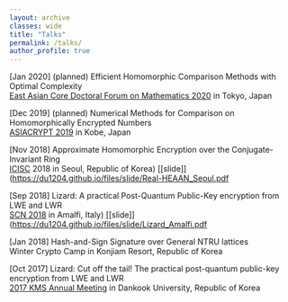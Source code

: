 ```yaml
---
layout: archive
classes: wide
title: "Talks"
permalink: /talks/
author_profile: true
---
```


[Jan 2020] (planned) Efficient Homomorphic Comparison Methods with Optimal Complexity  
[East Asian Core Doctoral Forum on Mathematics 2020](https://www.ms.u-tokyo.ac.jp/~yasuyuki/eacdfm2020.htm) in Tokyo, Japan

[Dec 2019] (planned) Numerical Methods for Comparison on Homomorphically Encrypted Numbers   
[ASIACRYPT 2019](https://asiacrypt.iacr.org/2019/index.html) in Kobe, Japan

[Nov 2018]	Approximate Homomorphic Encryption over the Conjugate-Invariant Ring  
[ICISC](http://www.icisc.org/) 2018 in Seoul, Republic of Korea) [[slide]](https://du1204.github.io/files/slide/Real-HEAAN_Seoul.pdf

[Sep 2018]	Lizard: A practical Post-Quantum Public-Key encryption from LWE and LWR  
[SCN 2018](http://scn.di.unisa.it/) in Amalfi, Italy) [[slide]](https://du1204.github.io/files/slide/Lizard_Amalfi.pdf

[Jan 2018]	Hash-and-Sign Signature over General NTRU lattices  
Winter Crypto Camp in Konjiam Resort, Republic of Korea

[Oct 2017]	Lizard: Cut off the tail! The practical post-quantum public-key encryption from LWE and LWR  
[2017 KMS Annual Meeting](http://www.kms.or.kr/meetings/fall2017/) in Dankook University, Republic of Korea
